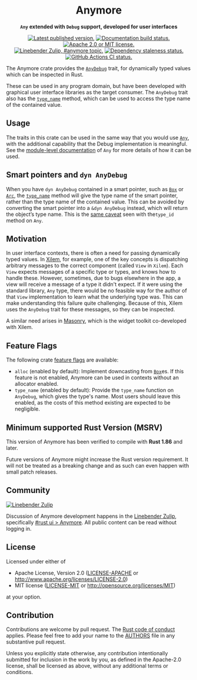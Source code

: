 <div align="center">

# Anymore

**`Any` extended with `Debug` support, developed for user interfaces**

[![Latest published version.](https://img.shields.io/crates/v/anymore.svg)](https://crates.io/crates/anymore)
[![Documentation build status.](https://docs.rs/anymore/badge.svg)](https://docs.rs/anymore)
[![Apache 2.0 or MIT license.](https://img.shields.io/badge/license-Apache--2.0_OR_MIT-blue.svg)](#license)
\
[![Linebender Zulip, #anymore topic.](https://img.shields.io/badge/Linebender-%23rust--ui-blue?logo=Zulip)](https://xi.zulipchat.com/#narrow/channel/422907-rust-ui/topic/Anymore/with/528830762)
[![Dependency staleness status.](https://deps.rs/repo/github/linebender/anymore/status.svg)](https://deps.rs/repo/github/linebender/anymore)
[![GitHub Actions CI status.](https://github.com/linebender/anymore/workflows/CI/badge.svg)](https://github.com/linebender/anymore/actions)

</div>

<!-- We use cargo-rdme to update the README with the contents of lib.rs.
To edit the following section, update it in lib.rs, then run:
cargo rdme --workspace-project=anymore --heading-base-level=0
Full documentation at https://github.com/orium/cargo-rdme -->

<!-- Intra-doc links used in lib.rs should be evaluated here. 
See https://linebender.org/blog/doc-include/ for related discussion. -->
[`AnyDebug`]: https://docs.rs/anymore/latest/anymore/trait.AnyDebug.html
[`Any`]: https://doc.rust-lang.org/stable/std/any/trait.Any.html
[core::any]: https://doc.rust-lang.org/stable/core/any/index.html
[core::any#smart-pointers-and-dyn-any]: https://doc.rust-lang.org/stable/core/any/index.html#smart-pointers-and-dyn-any
[AnyDebug::type_name]: https://docs.rs/anymore/latest/anymore/trait.AnyDebug.html#tymethod.type_name
[`Box`]: https://doc.rust-lang.org/stable/alloc/boxed/struct.Box.html
[alloc::sync::Arc]: https://doc.rust-lang.org/stable/alloc/sync/struct.Arc.html
<!-- cargo-rdme start -->

The Anymore crate provides the [`AnyDebug`][] trait, for dynamically typed values which
can be inspected in Rust.

These can be used in any program domain, but have been developed with graphical
user interface libraries as the target consumer.
The `AnyDebug` trait also has the [`type_name`](AnyDebug::type_name) method, which
can be used to access the type name of the contained value.

## Usage

The traits in this crate can be used in the same way that you would use
[`Any`], with the additional capability that the Debug implementation is meaningful.
See the [module-level documentation][core::any] of `Any` for more details of how it
can be used.

## Smart pointers and `dyn AnyDebug`

When you have `dyn AnyDebug` contained in a smart pointer, such as [`Box`] or
[`Arc`][alloc::sync::Arc],
the [`type_name`][AnyDebug::type_name] method will give the type name of the smart
pointer, rather than the type name of the contained value. This can be avoided by
converting the smart pointer into a `&dyn AnyDebug` instead, which will return the
object’s type name. This is the [same caveat][core::any#smart-pointers-and-dyn-any]
seen with the`type_id` method on `Any`.

## Motivation

In user interface contexts, there is often a need for passing dynamically typed values.
In [Xilem](https://docs.rs/xilem/latest/xilem/), for example, one of the key concepts is
dispatching arbitrary messages to the correct component (called `View` in `Xilem`).
Each `View` expects messages of a specific type or types, and knows how to handle these.
However, sometimes, due to bugs elsewhere in the app, a view will receive a message of a
type it didn't expect. If it were using the standard library, `Any` type, there would be no
feasible way for the author of that `View` implementation to learn what the underlying type was.
This can make understanding this failure quite challenging.
Because of this, Xilem uses the `AnyDebug` trait for these messages, so they can be inspected.

A similar need arises in [Masonry](https://docs.rs/masonry/latest/masonry/), which is the widget toolkit
co-developed with Xilem.

## Feature Flags

The following crate [feature flags](https://doc.rust-lang.org/cargo/reference/features.html#dependency-features) are available:

- `alloc` (enabled by default): Implement downcasting from [`Box`]es.
  If this feature is not enabled, Anymore can be used in contexts without an allocator enabled.
- `type_name` (enabled by default): Provide the `type_name` function on `AnyDebug`, which gives the type's name.
  Most users should leave this enabled, as the costs of this method existing are expected to be negligible.

<!-- cargo-rdme end -->

## Minimum supported Rust Version (MSRV)

This version of Anymore has been verified to compile with **Rust 1.86** and later.

Future versions of Anymore might increase the Rust version requirement.
It will not be treated as a breaking change and as such can even happen with small patch releases.

## Community

[![Linebender Zulip](https://img.shields.io/badge/Xi%20Zulip-%23general-blue?logo=Zulip)](https://xi.zulipchat.com/#narrow/channel/147921-general)

Discussion of Anymore development happens in the [Linebender Zulip](https://xi.zulipchat.com/), specifically [#rust ui > Anymore](https://xi.zulipchat.com/#narrow/channel/422907-rust-ui/topic/Anymore).
All public content can be read without logging in.

## License

Licensed under either of

- Apache License, Version 2.0 ([LICENSE-APACHE](LICENSE-APACHE) or <http://www.apache.org/licenses/LICENSE-2.0>)
- MIT license ([LICENSE-MIT](LICENSE-MIT) or <http://opensource.org/licenses/MIT>)

at your option.

## Contribution

Contributions are welcome by pull request. The [Rust code of conduct] applies.
Please feel free to add your name to the [AUTHORS] file in any substantive pull request.

Unless you explicitly state otherwise, any contribution intentionally submitted for inclusion in the work by you, as defined in the Apache-2.0 license, shall be licensed as above, without any additional terms or conditions.

[Rust Code of Conduct]: https://www.rust-lang.org/policies/code-of-conduct
[AUTHORS]: ./AUTHORS
